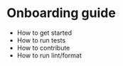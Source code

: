 # Onboarding guide

- How to get started
- How to run tests
- How to contribute
- How to run lint/format
